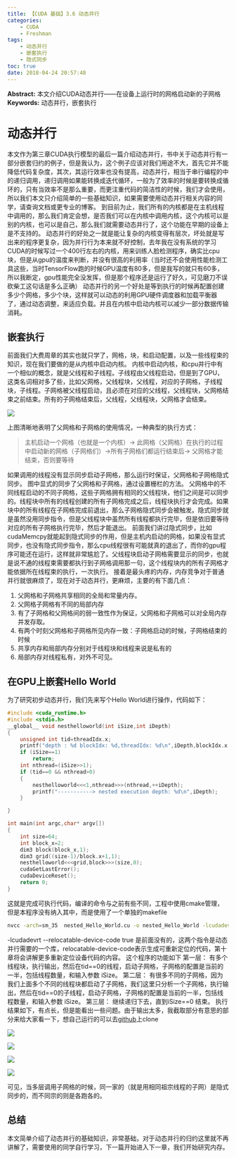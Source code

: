 ```yaml
---
title: 【CUDA 基础】3.6 动态并行
categories:
    - CUDA
    - Freshman
tags:
    - 动态并行
    - 嵌套执行
    - 隐式同步
toc: true
date: 2018-04-24 20:57:48
---
```


**Abstract:** 本文介绍CUDA动态并行——在设备上运行时的网格启动新的子网格
**Keywords:** 动态并行，嵌套执行

<!--more-->
# 动态并行
本文作为第三章CUDA执行模型的最后一篇介绍动态并行，书中关于动态并行有一部分嵌套归约的例子，但是我认为，这个例子应该对我们用途不大，首先它并不能降低代码复杂度，其次，其运行效率也没有提高，动态并行，相当于串行编程的中的递归调用，递归调用如果能转换成迭代循环，一般为了效率的时候是要转换成循环的，只有当效率不是那么重要，而更注重代码的简洁性的时候，我们才会使用，所以我们本文只介绍简单的一些基础知识，如果需要使用动态并行相关内容的同学，请查询文档或更专业的博客。
到目前为止，我们所有的内核都是在主机线程中调用的，那么我们肯定会想，是否我们可以在内核中调用内核，这个内核可以是别的内核，也可以是自己，那么我们就需要动态并行了，这个功能在早期的设备上是不支持的。
动态并行的好处之一就是能让复杂的内核变得有层次，坏处就是写出来的程序更复杂，因为并行行为本来就不好控制，去年我在没有系统的学习CUDA的时候写过一个400行左右的内核，用来训练人脸检测程序，确实比cpu块，但是从gpu的温度来判断，并没有很高的利用率（当时还不会使用性能检测工具这些，当时TensorFlow跑的时候GPU温度有80多，但是我写的就只有60多，所以我断定，gpu性能完全没发挥，但是那个程序还是运行了好久，可见磨刀不误砍柴工这句话是多么正确）
动态并行的另一个好处是等到执行的时候再配置创建多少个网格，多少个块，这样就可以动态的利用GPU硬件调度器和加载平衡器了，通过动态调整，来适应负载。并且在内核中启动内核可以减少一部分数据传输消耗。
## 嵌套执行
前面我们大费周章的其实也就只学了，网格，块，和启动配置，以及一些线程束的知识，现在我们要做的是从内核中启动内核。
内核中启动内核，和cpu并行中有一个相似的概念，就是父线程和子线程。子线程由父线程启动，但是到了GPU，这类名词相对多了些，比如父网格，父线程块，父线程，对应的子网格，子线程块，子线程。子网格被父线程启动，且必须在对应的父线程，父线程块，父网格结束之前结束。所有的子网格结束后，父线程，父线程块，父网格才会结束。

![](./3_26.png)

上图清晰地表明了父网格和子网格的使用情况，一种典型的执行方式：
> 主机启动一个网格（也就是一个内核）-> 此网格（父网格）在执行的过程中启动新的网格（子网格们）->所有子网格们都运行结束后-> 父网格才能结束，否则要等待

如果调用的线程没有显示同步启动子网格，那么运行时保证，父网格和子网格隐式同步。
图中显式的同步了父网格和子网格，通过设置栅栏的方法。
父网格中的不同线程启动的不同子网格，这些子网格拥有相同的父线程块，他们之间是可以同步的。线程块中所有的线程创建的所有子网格完成之后，线程块执行才会完成。如果块中的所有线程在子网格完成前退出，那么子网格隐式同步会被触发。隐式同步就是虽然没用同步指令，但是父线程块中虽然所有线程都执行完毕，但是依旧要等待对应的所有子网格执行完毕，然后才能退出。
前面我们讲过隐式同步，比如cudaMemcpy就能起到隐式同步的作用，但是主机内启动的网格，如果没有显式同步，也没有隐式同步指令，那么cpu线程很有可能就真的退出了，而你的gpu程序可能还在运行，这样就非常尴尬了。父线程块启动子网格需要显示的同步，也就是说不通的线程束需要都执行到子网格调用那一句，这个线程块内的所有子网格才能依据所在线程束的执行，一次执行。
接着是最头疼的内存，内存竞争对于普通并行就很麻烦了，现在对于动态并行，更麻烦，主要的有下面几点：
1. 父网格和子网格共享相同的全局和常量内存。
2. 父网格子网格有不同的局部内存
3. 有了子网格和父网格间的弱一致性作为保证，父网格和子网格可以对全局内存并发存取。
4. 有两个时刻父网格和子网格所见内存一致：子网格启动的时候，子网格结束的时候
5. 共享内存和局部内存分别对于线程块和线程来说是私有的
6. 局部内存对线程私有，对外不可见。


## 在GPU上嵌套Hello World
为了研究初步动态并行，我们先来写个Hello World进行操作，代码如下：
```c++
#include <cuda_runtime.h>
#include <stdio.h>
__global__ void nesthelloworld(int iSize,int iDepth)
{
    unsigned int tid=threadIdx.x;
    printf("depth : %d blockIdx: %d,threadIdx: %d\n",iDepth,blockIdx.x,threadIdx.x);
    if (iSize==1)
        return;
    int nthread=(iSize>>1);
    if (tid==0 && nthread>0)
    {
        nesthelloworld<<<1,nthread>>>(nthread,++iDepth);
        printf("-----------> nested execution depth: %d\n",iDepth);
    }

}

int main(int argc,char* argv[])
{
    int size=64;
    int block_x=2;
    dim3 block(block_x,1);
    dim3 grid((size-1)/block.x+1,1);
    nesthelloworld<<<grid,block>>>(size,0);
    cudaGetLastError();
    cudaDeviceReset();
    return 0;
}
```

这就是完成可执行代码，编译的命令与之前有些不同，工程中使用cmake管理，但是本程序没有纳入其中，而是使用了一个单独的makefile
```bash
nvcc -arch=sm_35  nested_Hello_World.cu -o nested_Hello_World -lcudadevrt --relocatable-device-code true
```
-lcudadevrt --relocatable-device-code true 是前面没有的，这两个指令是动态并行需要的一个库，relocatable-device-code表示生成可重新定位的代码，第十章将会讲解更多重新定位设备代码的内容。
这个程序的功能如下
第一层： 有多个线程块，执行输出，然后在tid==0的线程，启动子网格，子网格的配置是当前的一半，包括线程数量，和输入参数 iSize。
第二层： 有很多不同的子网格，因为我们上面多个不同的线程块都启动了子网格，我们这里只分析一个子网格，执行输出，然后在tid==0的子线程，启动子网格，子网格的配置是当前的一半，包括线程数量，和输入参数 iSize。
第三层： 继续递归下去，直到iSize==0
结束。
执行结果如下，有点长，但是能看出一些问题。由于输出太多，我截取部分有意思的部分来给大家看一下，想自己运行的可以去[github](https://github.com/Tony-Tan/CUDA_Freshman)上clone

![](./1_1.png)

![](./1_2.png)

![](./1_3.png)

![](./1_4.png)

可见，当多层调用子网格的时候，同一家的（就是用相同祖宗线程的子网）是隐式同步的，而不同宗的则是各跑各的。


## 总结
本文简单介绍了动态并行的基础知识，非常基础，对于动态并行的归约这里就不再讲解了，需要使用的同学自行学习，下一篇开始进入下一章，我们开始研究内存。





